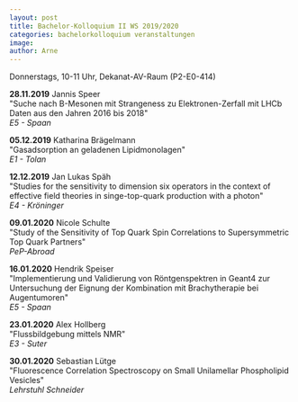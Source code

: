 ```yaml
---
layout: post
title: Bachelor-Kolloquium II WS 2019/2020
categories: bachelorkolloquium veranstaltungen
image:
author: Arne
---
```


Donnerstags, 10-11 Uhr, Dekanat-AV-Raum (P2-E0-414)

**28.11.2019** 	Jannis Speer  
"Suche nach B-Mesonen mit Strangeness zu Elektronen-Zerfall mit LHCb Daten aus den Jahren 2016 bis 2018"  
*E5 - Spaan*

**05.12.2019** 	Katharina Brägelmann  
"Gasadsorption an geladenen Lipidmonolagen"  
*E1 - Tolan*

**12.12.2019** Jan Lukas Späh  
"Studies for the sensitivity to dimension six operators in the context of effective field theories in singe-top-quark production with a photon"  
*E4 - Kröninger*

**09.01.2020** 	Nicole Schulte  
"Study of the Sensitivity of Top Quark Spin Correlations to Supersymmetric Top Quark Partners"  
*PeP-Abroad*

**16.01.2020** 	Hendrik Speiser  
"Implementierung und Validierung von Röntgenspektren in Geant4 zur Untersuchung der Eignung der Kombination mit Brachytherapie bei Augentumoren"  
*E5 - Spaan*

**23.01.2020** 	Alex Hollberg  
"Flussbildgebung mittels NMR"  
*E3 - Suter*

**30.01.2020** 	Sebastian Lütge  
"Fluorescence Correlation Spectroscopy on Small Unilamellar Phospholipid Vesicles"  
*Lehrstuhl Schneider*
